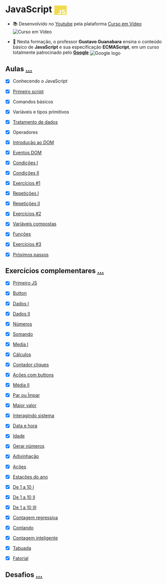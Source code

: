 # JavaScript <img align="center" alt="Rafa-Js" height="30" width="40" src="https://raw.githubusercontent.com/devicons/devicon/master/icons/javascript/javascript-plain.svg">

- 📚 Desenvolvido no [Youtube](https://www.youtube.com/playlist?list=PLHz_AreHm4dlsK3Nr9GVvXCbpQyHQl1o1) pela plataforma [Curso em Vídeo](https://www.cursoemvideo.com/curso/javascript/) <img align="center" alt="Curso em Vídeo" height="30" width="30" src="https://user-images.githubusercontent.com/77423511/142952103-53c0ec18-bf4b-4bfb-822d-a18e096a7a48.png"> 

- 🖖 Nesta formação, o professor **Gustavo Guanabara** ensina o conteúdo básico de **JavaScript** e sua especificação **ECMAScript**, em um curso totalmente patrocinado pelo [**Google**](https://www.google.com/) <img align="center" alt="Google logo" height="30" width="30" src="https://img.icons8.com/fluency/48/000000/google-logo.png">

## Aulas [...](https://github.com/rogeriofrsouza/JavaScript/tree/main/aulas)

- [x] Conhecendo o JavaScript
- [x] [Primeiro script](https://github.com/rogeriofrsouza/JavaScript/tree/main/aulas/aula04-primeiro-script)
- [x] Comandos básicos
- [x] Variáveis e tipos primitivos
- [x] [Tratamento de dados](https://github.com/rogeriofrsouza/JavaScript/tree/main/aulas/aula06-tratamento-dados)
- [x] Operadores
- [x] [Introdução ao DOM](https://github.com/rogeriofrsouza/JavaScript/tree/main/aulas/aula09-introdu%C3%A7%C3%A3o-dom)
- [x] [Eventos DOM](https://github.com/rogeriofrsouza/JavaScript/tree/main/aulas/aula10-eventos-dom)
- [x] [Condições I](https://github.com/rogeriofrsouza/JavaScript/tree/main/aulas/aula11-condi%C3%A7%C3%B5es-1)
- [x] [Condições II](https://github.com/rogeriofrsouza/JavaScript/tree/main/aulas/aula12-condi%C3%A7%C3%B5es-2)
- [x] [Exercícios #1](https://github.com/rogeriofrsouza/JavaScript/tree/main/aulas/aula12ex)
- [x] [Repetições I](https://github.com/rogeriofrsouza/JavaScript/tree/main/aulas/aula13-repeti%C3%A7%C3%B5es-1)
- [x] [Repetições II](https://github.com/rogeriofrsouza/JavaScript/tree/main/aulas/aula14-repeti%C3%A7%C3%B5es-2)
- [x] [Exercícios #2](https://github.com/rogeriofrsouza/JavaScript/tree/main/aulas/aula14ex)
- [x] [Variáveis compostas](https://github.com/rogeriofrsouza/JavaScript/tree/main/aulas/aula15-vari%C3%A1veis-compostas)
- [x] [Funções](https://github.com/rogeriofrsouza/JavaScript/tree/main/aulas/aula16-fun%C3%A7%C3%B5es)  
- [x] [Exercícios #3](https://github.com/rogeriofrsouza/JavaScript/tree/main/aulas/aula16ex)
- [x] [Próximos passos](https://github.com/rogeriofrsouza/JavaScript/tree/main/aulas/aula17-pr%C3%B3ximos-passos)


## Exercícios complementares [...](https://github.com/rogeriofrsouza/JavaScript/tree/main/exerc%C3%ADcios)

- [x] [Primeiro JS](https://github.com/rogeriofrsouza/JavaScript/tree/main/exerc%C3%ADcios/ex001-primeiro-js)
- [x] [Button](https://github.com/rogeriofrsouza/JavaScript/tree/main/exerc%C3%ADcios/ex002-interagindo-com-button)
- [x] [Dados I](https://github.com/rogeriofrsouza/JavaScript/tree/main/exerc%C3%ADcios/ex003-trabalhando-com-dados-v1)
- [x] [Dados II](https://github.com/rogeriofrsouza/JavaScript/tree/main/exerc%C3%ADcios/ex004-trabalhando-com-dados-v2)
- [x] [Números](https://github.com/rogeriofrsouza/JavaScript/tree/main/exerc%C3%ADcios/ex005-trabalhando-com-numeros)
- [x] [Somando](https://github.com/rogeriofrsouza/JavaScript/tree/main/exerc%C3%ADcios/ex006-somando-numeros)
- [x] [Media I](https://github.com/rogeriofrsouza/JavaScript/tree/main/exerc%C3%ADcios/ex007-media-do-aluno-v1)
- [x] [Cálculos](https://github.com/rogeriofrsouza/JavaScript/tree/main/exerc%C3%ADcios/ex008-calculos-em-js) 
- [x] [Contador cliques](https://github.com/rogeriofrsouza/JavaScript/tree/main/exerc%C3%ADcios/ex009-contador-de-cliques)
- [x] [Ações com buttons](https://github.com/rogeriofrsouza/JavaScript/tree/main/exerc%C3%ADcios/ex010-acoes-com-botoes)
- [x] [Média II](https://github.com/rogeriofrsouza/JavaScript/tree/main/exerc%C3%ADcios/ex011-media-do-aluno-v2)
- [x] [Par ou Ímpar](https://github.com/rogeriofrsouza/JavaScript/tree/main/exerc%C3%ADcios/ex012-par-ou-impar)
- [x] [Maior valor](https://github.com/rogeriofrsouza/JavaScript/tree/main/exerc%C3%ADcios/ex013-maior-valor)
- [x] [Interagindo sistema](https://github.com/rogeriofrsouza/JavaScript/tree/main/exerc%C3%ADcios/ex014-interagindo-sistema)
- [x] [Data e hora](https://github.com/rogeriofrsouza/JavaScript/tree/main/exerc%C3%ADcios/ex015-analisando-data-e-hora)
- [x] [Idade](https://github.com/rogeriofrsouza/JavaScript/tree/main/exerc%C3%ADcios/ex016-calculando-idade)
- [x] [Gerar números](https://github.com/rogeriofrsouza/JavaScript/tree/main/exerc%C3%ADcios/ex017-gerador-de-numeros)
- [x] [Adivinhação](https://github.com/rogeriofrsouza/JavaScript/tree/main/exerc%C3%ADcios/ex018-adivinhacao)
- [x] [Ações](https://github.com/rogeriofrsouza/JavaScript/tree/main/exerc%C3%ADcios/ex019-multiplas-acoes)
- [x] [Estações do ano](https://github.com/rogeriofrsouza/JavaScript/tree/main/exerc%C3%ADcios/ex020-estacoes-do-ano)
- [x] [De 1 a 10 I](https://github.com/rogeriofrsouza/JavaScript/tree/main/exerc%C3%ADcios/ex021-contando-1a10)
- [x] [De 1 a 10 II](https://github.com/rogeriofrsouza/JavaScript/tree/main/exerc%C3%ADcios/ex022-contando-1a10-v2)
- [x] [De 1 a 10 III](https://github.com/rogeriofrsouza/JavaScript/tree/main/exerc%C3%ADcios/ex023-contando-1a10-v3)
- [x] [Contagem regressiva](https://github.com/rogeriofrsouza/JavaScript/tree/main/exerc%C3%ADcios/ex024-contagem-regressiva)
- [x] [Contando](https://github.com/rogeriofrsouza/JavaScript/tree/main/exerc%C3%ADcios/ex025-contando)
- [x] [Contagem inteligente](https://github.com/rogeriofrsouza/JavaScript/tree/main/exerc%C3%ADcios/ex026-contagem-inteligente)
- [x] [Tabuada](https://github.com/rogeriofrsouza/JavaScript/tree/main/exerc%C3%ADcios/ex027-tabuada)
- [x] [Fatorial](https://github.com/rogeriofrsouza/JavaScript/tree/main/exerc%C3%ADcios/ex028-fatorial)


## Desafios [...]()
